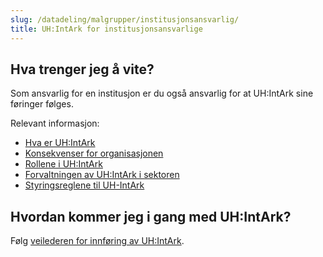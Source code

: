 ```yaml
---
slug: /datadeling/malgrupper/institusjonsansvarlig/
title: UH:IntArk for institusjonsansvarlige
---
```


## Hva trenger jeg å vite?

Som ansvarlig for en institusjon er du også ansvarlig for at UH:IntArk sine
føringer følges.

Relevant informasjon:

* [Hva er UH:IntArk](/docs/datadeling/hva-er)
* [Konsekvenser for organisasjonen](/docs/datadeling/hva-er/konsekvenser)
* [Rollene i UH:IntArk](/docs/datadeling/hva-er/roller)
* [Forvaltningen av UH:IntArk i sektoren](/docs/datadeling/forvaltning)
* [Styringsreglene til UH-IntArk](/docs/datadeling/styringsregler)


## Hvordan kommer jeg i gang med UH:IntArk?

Følg [veilederen for innføring av UH:IntArk](/docs/datadeling/veiledere/innforing).
